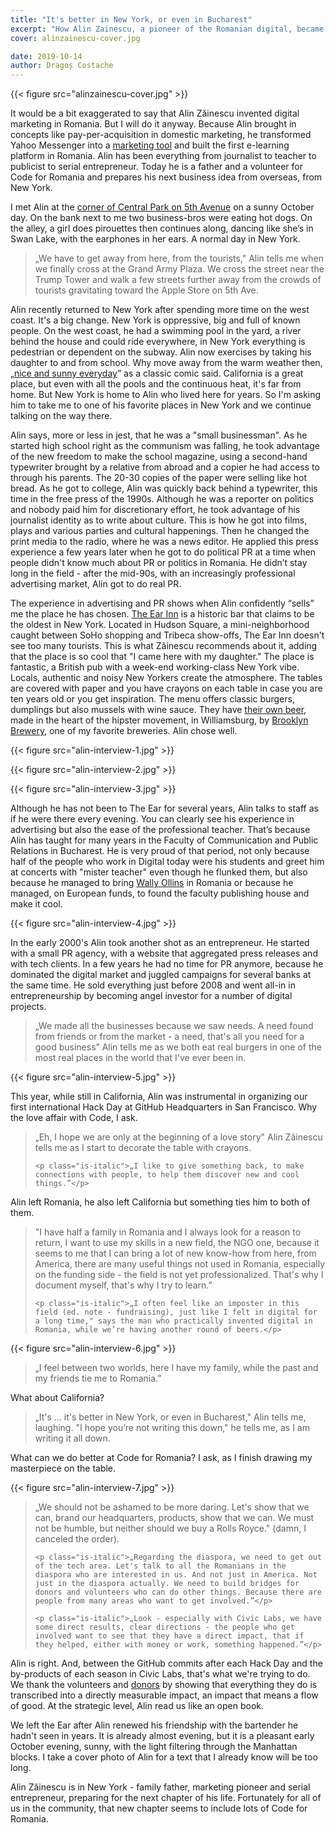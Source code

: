 ```yaml
---
title: "It's better in New York, or even in Bucharest"
excerpt: "How Alin Zainescu, a pioneer of the Romanian digital, became, after a career of decades, a volunteer Code for Romania."
cover: alinzainescu-cover.jpg

date: 2019-10-14
author: Dragoș Costache
---
```


{{< figure src="alinzainescu-cover.jpg" >}}

It would be a bit exaggerated to say that Alin Zăinescu invented digital marketing in Romania. But I will do it anyway. Because Alin brought in concepts like pay-per-acquisition in domestic marketing, he transformed Yahoo Messenger into a [marketing tool](https://www.iqads.ro/articol/10627/s-a-lansat-status-pimp-retea-de-publicitate-prin-statusuri-de-im) and built the first e-learning platform in Romania. Alin has been everything from journalist to teacher to publicist to serial entrepreneur. Today he is a father and a volunteer for Code for Romania and prepares his next business idea from overseas, from New York.

I met Alin at the [corner of Central Park on 5th Avenue](https://www.google.com/maps/place/Pulitzer+Fountain/@40.7640234,-73.9736233,15z/data=!4m2!3m1!1s0x0:0xc4a274a5861989fa?sa=X&ved=2ahUKEwjX3Mv544jlAhVBb1AKHWcFB04Q_BIwF3oECAoQCA) on a sunny October day. On the bank next to me two business-bros were eating hot dogs. On the alley, a girl does pirouettes then continues along, dancing like she’s in Swan Lake, with the earphones in her ears. A normal day in New York.

<blockquote>
	<p class="is-italic">„We have to get away from here, from the tourists," Alin tells me when we finally cross at the Grand Army Plaza. We cross the street near the Trump Tower and walk a few streets further away from the crowds of tourists gravitating toward the Apple Store on 5th Ave.</p>
</blockquote>

Alin recently returned to New York after spending more time on the west coast. It's a big change. New York is oppressive, big and full of known people. On the west coast, he had a swimming pool in the yard, a river behind the house and could ride everywhere, in New York everything is pedestrian or dependent on the subway. Alin now exercises by taking his daughter to and from school. Why move away from the warm weather then, „[nice and sunny everyday](https://www.youtube.com/watch?v=GeSL2HUTdFk)” as a classic comic said. California is a great place, but even with all the pools and the continuous heat, it's far from home. But New York is home to Alin who lived here for years. So I'm asking him to take me to one of his favorite places in New York and we continue talking on the way there.

Alin says, more or less in jest, that he was a "small businessman". As he started high school right as the communism was falling, he took advantage of the new freedom to make the school magazine, using a second-hand typewriter brought by a relative from abroad and a copier he had access to through his parents. The 20-30 copies of the paper were selling like hot bread. As he got to college, Alin was quickly back behind a typewriter, this time in the free press of the 1990s. Although he was a reporter on politics and nobody paid him for discretionary effort, he took advantage of his journalist identity as to write about culture. This is how he got into films, plays and various parties and cultural happenings. Then he changed the print media to the radio, where he was a news editor. He applied this press experience a few years later when he got to do political PR at a time when people didn't know much about PR or politics in Romania. He didn’t stay long in the field - after the mid-90s, with an increasingly professional advertising market, Alin got to do real PR.

The experience in advertising and PR shows when Alin confidently “sells” me the place he has chosen. [The Ear Inn](https://www.google.com/maps/place/Ear+Inn/@40.7236174,-74.008753,16.86z/data=!4m5!3m4!1s0x89c259f309c528b5:0x87a3783a4b8a6f31!8m2!3d40.725844!4d-74.0094933) is a historic bar that claims to be the oldest in New York. Located in Hudson Square, a mini-neighborhood caught between SoHo shopping and Tribeca show-offs, The Ear Inn doesn't see too many tourists. This is what Zăinescu recommends about it, adding that the place is so cool that "I came here with my daughter." The place is fantastic, a British pub with a week-end working-class New York vibe. Locals, authentic and noisy New Yorkers create the atmosphere. The tables are covered with paper and you have crayons on each table in case you are ten years old or you get inspiration. The menu offers classic burgers, dumplings but also mussels with wine sauce. They have [their own beer](https://untappd.com/b/ear-inn-ear-inn-ale/612859), made in the heart of the hipster movement, in Williamsburg, by [Brooklyn Brewery](https://brooklynbrewery.com/about/about-the-brewery), one of my favorite breweries. Alin chose well.

{{< figure src="alin-interview-1.jpg" >}}

{{< figure src="alin-interview-2.jpg" >}}

{{< figure src="alin-interview-3.jpg" >}}

Although he has not been to The Ear for several years, Alin talks to staff as if he were there every evening. You can clearly see his experience in advertising but also the ease of the professional teacher. That’s because Alin has taught for many years in the Faculty of Communication and Public Relations in Bucharest. He is very proud of that period, not only because half of the people who work in Digital today were his students and greet him at concerts with "mister teacher" even though he flunked them, but also because he managed to bring [Wally Ollins](https://en.wikipedia.org/wiki/Wally_Olins) in Romania or because he managed, on European funds, to found the faculty publishing house and make it cool.

{{< figure src="alin-interview-4.jpg" >}}

In the early 2000's Alin took another shot as an entrepreneur. He started with a small PR agency, with a website that aggregated press releases and with tech clients. In a few years he had no time for PR anymore, because he dominated the digital market and juggled campaigns for several banks at the same time. He sold everything just before 2008 and went all-in in entrepreneurship by becoming angel investor for a number of digital projects.

<blockquote>
	<p class="is-italic">„We made all the businesses because we saw needs. A need found from friends or from the market - a need, that's all you need for a good business” Alin tells me as we both eat real burgers in one of the most real places in the world that I've ever been in.</p>
</blockquote>

{{< figure src="alin-interview-5.jpg" >}}

This year, while still in California, Alin was instrumental in organizing our first international Hack Day at GitHub Headquarters in San Francisco. Why the love affair with Code, I ask.

<blockquote>
	<p class="is-italic">„Eh, I hope we are only at the beginning of a love story" Alin Zăinescu tells me as I start to decorate the table with crayons.</p>

    <p class="is-italic">„I like to give something back, to make connections with people, to help them discover new and cool things.”</p>

</blockquote>

Alin left Romania, he also left California but something ties him to both of them.

<blockquote>
	<p class="is-italic">"I have half a family in Romania and I always look for a reason to return, I want to use my skills in a new field, the NGO one, because it seems to me that I can bring a lot of new know-how from here, from America, there are many useful things not used in Romania, especially on the funding side - the field is not yet professionalized. That's why I document myself, that's why I try to learn.”</p>

    <p class="is-italic">„I often feel like an imposter in this field (ed. note - fundraising), just like I felt in digital for a long time," says the man who practically invented digital in Romania, while we’re having another round of beers.</p>

</blockquote>

{{< figure src="alin-interview-6.jpg" >}}

<blockquote>
	<p class="is-italic">„I feel between two worlds, here I have my family, while the past and my friends tie me to Romania.”</p>
</blockquote>

What about California?

<blockquote>
	<p class="is-italic">„It's ... it's better in New York, or even in Bucharest," Alin tells me, laughing. "I hope you’re not writing this down," he tells me, as I am writing it all down.</p>
</blockquote>

What can we do better at Code for Romania? I ask, as I finish drawing my masterpiece on the table.

{{< figure src="alin-interview-7.jpg" >}}

<blockquote>
	<p class="is-italic">„We should not be ashamed to be more daring. Let's show that we can, brand our headquarters, products, show that we can. We must not be humble, but neither should we buy a Rolls Royce." (damn, I canceled the order).</p>

    <p class="is-italic">„Regarding the diaspora, we need to get out of the tech area. Let's talk to all the Romanians in the diaspora who are interested in us. And not just in America. Not just in the diaspora actually. We need to build bridges for donors and volunteers who can do other things. Because there are people from many areas who want to get involved.”</p>

    <p class="is-italic">„Look - especially with Civic Labs, we have some direct results, clear directions - the people who get involved want to see that they have a direct impact, that if they helped, either with money or work, something happened.”</p>

</blockquote>

Alin is right. And, between the GitHub commits after each Hack Day and the by-products of each season in Civic Labs, that's what we're trying to do. We thank the volunteers and [donors](https://code4.ro/ro/doneaza/) by showing that everything they do is transcribed into a directly measurable impact, an impact that means a flow of good. At the strategic level, Alin read us like an open book.

We left the Ear after Alin renewed his friendship with the bartender he hadn't seen in years. It is already almost evening, but it is a pleasant early October evening, sunny, with the light filtering through the Manhattan blocks. I take a cover photo of Alin for a text that I already know will be too long.

Alin Zăinescu is in New York - family father, marketing pioneer and serial entrepreneur, preparing for the next chapter of his life. Fortunately for all of us in the community, that new chapter seems to include lots of Code for Romania.
